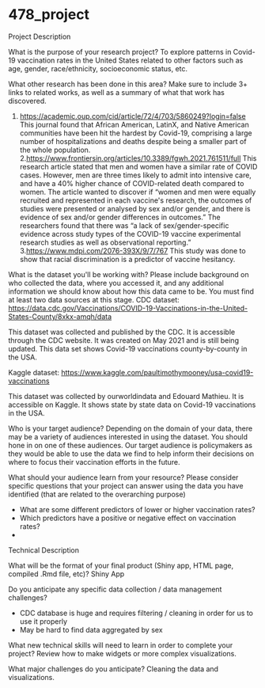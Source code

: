 # 478_project

Project Description

What is the purpose of your research project?
To explore patterns in Covid-19 vaccination rates in the United States related to other factors such as age, gender, race/ethnicity, socioeconomic status, etc. 

What other research has been done in this area? Make sure to include 3+ links to related works, as well as a summary of what that work has discovered.

1. https://academic.oup.com/cid/article/72/4/703/5860249?login=false 
This journal found that African American, LatinX, and Native American communities have been hit the hardest by Covid-19, comprising a large number of hospitalizations and deaths despite being a smaller part of the whole population. 
2.https://www.frontiersin.org/articles/10.3389/fgwh.2021.761511/full
This research article stated that men and women have a similar rate of COVID cases. However, men are three times likely to admit into intensive care, and have a 40% higher chance of COVID-related death compared to women. The article wanted to discover if “women and men were equally recruited and represented in each vaccine's research, the outcomes of studies were presented or analysed by sex and/or gender, and there is evidence of sex and/or gender differences in outcomes.” The researchers found that there was “a lack of sex/gender-specific evidence across study types of the COVID-19 vaccine experimental research studies as well as observational reporting.”
3.https://www.mdpi.com/2076-393X/9/7/767
This study was done to show that racial discrimination is a predictor of vaccine hesitancy.

What is the dataset you'll be working with?  Please include background on who collected the data, where you accessed it, and any additional information we should know about how this data came to be. You must find at least two data sources at this stage. 
CDC dataset: https://data.cdc.gov/Vaccinations/COVID-19-Vaccinations-in-the-United-States-County/8xkx-amqh/data

This dataset was collected and published by the CDC. It is accessible through the CDC website. It was created on May 2021 and is still being updated. This data set shows Covid-19 vaccinations county-by-county in the USA. 

Kaggle dataset: https://www.kaggle.com/paultimothymooney/usa-covid19-vaccinations

This dataset was collected by ourworldindata and Edouard Mathieu. It is accessible on Kaggle. It shows state by state data on Covid-19 vaccinations in the USA. 

Who is your target audience?  Depending on the domain of your data, there may be a variety of audiences interested in using the dataset. You should hone in on one of these audiences.
Our target audience is policymakers as they would be able to use the data we find to help inform their decisions on where to focus their vaccination efforts in the future. 

What should your audience learn from your resource? Please consider specific questions that your project can answer using the data you have identified (that are related to the overarching purpose)
- What are some different predictors of lower or higher vaccination rates?
- Which predictors have a positive or negative effect on vaccination rates?
- 

Technical Description

What will be the format of your final product (Shiny app, HTML page, compiled .Rmd file, etc)?
Shiny App

Do you anticipate any specific data collection / data management challenges?
- CDC database is huge and requires filtering / cleaning in order for us to use it properly
- May be hard to find data aggregated by sex

What new technical skills will need to learn in order to complete your project?
Review how to make widgets or more complex visualizations.

What major challenges do you anticipate? 
Cleaning the data and visualizations.